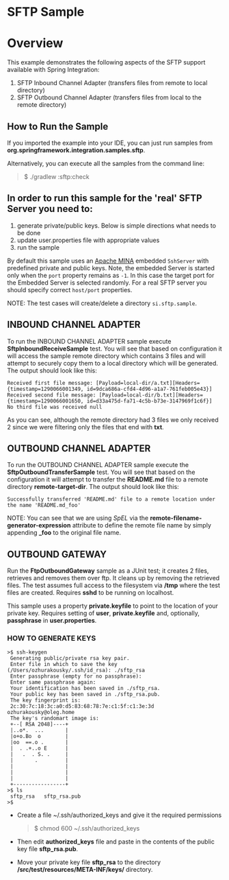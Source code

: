 SFTP Sample
===========

# Overview
This example demonstrates the following aspects of the SFTP support available with Spring Integration:

1. SFTP Inbound Channel Adapter (transfers files from remote to local directory)
2. SFTP Outbound Channel Adapter (transfers files from local to the remote directory)

## How to Run the Sample

If you imported the example into your IDE, you can just run samples from **org.springframework.integration.samples.sftp**.

Alternatively, you can execute all the samples from the command line:

>$ ./gradlew :sftp:check

## In order to run this sample for the 'real' SFTP Server you need to:

1. generate private/public keys. Below is simple directions what needs to be done
2. update user.properties file with appropriate values
3. run the sample

By default this sample uses an [Apache MINA](https://mina.apache.org/sshd-project) embedded `SshServer` with predefined 
private and public keys.
Note, the embedded Server is started only when the `port` property remains as `-1`. In this case the target port
for the Embedded Server is selected randomly. For a real SFTP server you should specify correct `host/port` properties.

NOTE: The test cases will create/delete a directory `si.sftp.sample`.
	
## INBOUND CHANNEL ADAPTER
	
To run the INBOUND CHANNEL ADAPTER sample execute **SftpInboundReceiveSample** test. You will see that based on configuration it will access the sample remote directory which contains 3 files and will attempt to securely copy them to a local directory which will be generated. The output should look like this:

	Received first file message: [Payload=local-dir/a.txt][Headers={timestamp=1290066001349, id=9dca686a-cfd4-4d96-a1a7-761feb005e43}]
	Received second file message: [Payload=local-dir/b.txt][Headers={timestamp=1290066001650, id=d33a475d-fa71-4c5b-b73e-3147969f1c6f}]
	No third file was received null

As you can see, although the remote directory had 3 files we only received 2 since we were filtering only the files that end with **txt**.

## OUTBOUND CHANNEL ADAPTER
	
To run the OUTBOUND CHANNEL ADAPTER sample execute the **SftpOutboundTransferSample** test. You will see that based on the configuration it will attempt to transfer the **README.md** file to a remote directory **remote-target-dir**. The output should look like this:

	Successfully transferred 'README.md' file to a remote location under the name 'README.md_foo'

NOTE: You can see that we are using *SpEL* via the **remote-filename-generator-expression** attribute to define the remote file name by simply appending **_foo** to the original file name.

## OUTBOUND GATEWAY

Run the **FtpOutboundGateway** sample as a JUnit test; it creates 2 files, retrieves and removes them over ftp. It cleans up by removing the retrieved files. The test assumes full access to the filesystem via **/tmp** where the test files are created. Requires **sshd** to be running on localhost.

This sample uses a property **private.keyfile** to point to the location of your private key. Requires setting of **user**, **private.keyfile** and, optionally, **passphrase** in **user.properties**.
	
### HOW TO GENERATE KEYS

	>$ ssh-keygen
	 Generating public/private rsa key pair.
	 Enter file in which to save the key (/Users/ozhurakousky/.ssh/id_rsa): ./sftp_rsa
	 Enter passphrase (empty for no passphrase): 
	 Enter same passphrase again: 
	 Your identification has been saved in ./sftp_rsa.
	 Your public key has been saved in ./sftp_rsa.pub.
	 The key fingerprint is:
	 2c:30:7c:18:3c:a0:d5:83:68:78:7e:c1:5f:c1:3e:3d ozhurakousky@oleg.home
	 The key's randomart image is:
	 +--[ RSA 2048]----+
	 |..o*.  ...       |
	 |o+o.Bo  o        |
	 |oo  ==.o .       |
	 |  . .+..o E      |
	 |   .  . S. .     |
	 |       .         |
	 |                 |
	 |                 |
	 |                 |
	 +-----------------+
	>$ ls
	 sftp_rsa	sftp_rsa.pub
	>$

* Create a file ~/.ssh/authorized_keys and give it the required permissions

	>$ chmod 600 ~/.ssh/authorized_keys

* Then edit **authorized_keys** file and paste in the contents of the public key file **sftp_rsa.pub**.
* Move your private key file **sftp_rsa** to the directory **/src/test/resources/META-INF/keys/** directory.
